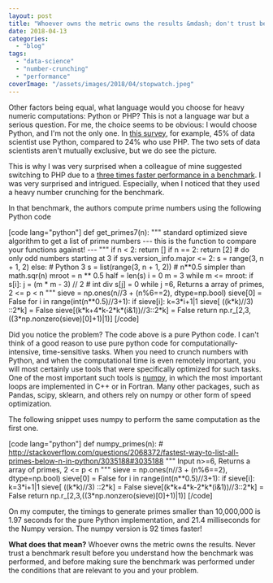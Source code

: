 ```yaml
---
layout: post
title: "Whoever owns the metric owns the results &mdash; don't trust benchmarks"
date: 2018-04-13
categories: 
  - "blog"
tags: 
  - "data-science"
  - "number-crunching"
  - "performance"
coverImage: "/assets/images/2018/04/stopwatch.jpeg"
---
```


Other factors being equal, what language would you choose for heavy numeric computations: Python or PHP? This is not a language war but a serious question. For me, the choice seems to be obvious: I would choose Python, and I'm not the only one. In [this survey](https://insights.stackoverflow.com/survey/2017#technologies-and-occupations), for example, 45% of data scientist use Python, compared to 24% who use PHP. The two sets of data scientists aren't mutually exclusive, but we do see the picture.

This is why I was very surprised when a colleague of mine suggested switching to PHP due to a [three times faster performance in a benchmark](https://blog.famzah.net/2016/02/09/cpp-vs-python-vs-perl-vs-php-performance-benchmark-2016/). I was very surprised and intrigued. Especially, when I noticed that they used a heavy number crunching for the benchmark.

In that benchmark, the authors compute prime numbers using the following Python code

\[code lang="python"\] def get\_primes7(n): """ standard optimized sieve algorithm to get a list of prime numbers --- this is the function to compare your functions against! --- """ if n < 2: return \[\] if n == 2: return \[2\] # do only odd numbers starting at 3 if sys.version\_info.major <= 2: s = range(3, n + 1, 2) else: # Python 3 s = list(range(3, n + 1, 2)) # n\*\*0.5 simpler than math.sqr(n) mroot = n \*\* 0.5 half = len(s) i = 0 m = 3 while m <= mroot: if s\[i\]: j = (m \* m - 3) // 2 # int div s\[j\] = 0 while j =6, Returns a array of primes, 2 <= p < n """ sieve = np.ones(n//3 + (n%6==2), dtype=np.bool) sieve\[0\] = False for i in range(int(n\*\*0.5)//3+1): if sieve\[i\]: k=3\*i+1|1 sieve\[ ((k\*k)//3) ::2\*k\] = False sieve\[(k\*k+4\*k-2\*k\*(i&1))//3::2\*k\] = False return np.r\_\[2,3,((3\*np.nonzero(sieve)\[0\]+1)|1)\] \[/code\]

Did you notice the problem? The code above is a pure Python code. I can't think of a good reason to use pure python code for computationally-intensive, time-sensitive tasks. When you need to crunch numbers with Python, and when the computational time is even remotely important, you will most certainly use tools that were specifically optimized for such tasks. One of the most important such tools is [numpy](http://www.numpy.org/), in which the most important loops are implemented in C++ or in Fortran. Many other packages, such as Pandas, scipy, sklearn, and others rely on numpy or other form of speed optimization.

The following snippet uses numpy to perform the same computation as the first one.

\[code lang="python"\] def numpy\_primes(n): # http://stackoverflow.com/questions/2068372/fastest-way-to-list-all-primes-below-n-in-python/3035188#3035188 """ Input n>=6, Returns a array of primes, 2 <= p < n """ sieve = np.ones(n//3 + (n%6==2), dtype=np.bool) sieve\[0\] = False for i in range(int(n\*\*0.5)//3+1): if sieve\[i\]: k=3\*i+1|1 sieve\[ ((k\*k)//3) ::2\*k\] = False sieve\[(k\*k+4\*k-2\*k\*(i&1))//3::2\*k\] = False return np.r\_\[2,3,((3\*np.nonzero(sieve)\[0\]+1)|1)\] \[/code\]

On my computer, the timings to generate primes smaller than 10,000,000 is 1.97 seconds for the pure Python implementation, and 21.4 milliseconds for the Numpy version. The numpy version is 92 times faster!

**What does that mean?**  Whoever owns the metric owns the results. Never trust a benchmark result before you understand how the benchmark was performed, and before making sure the benchmark was performed under the conditions that are relevant to you and your problem.
